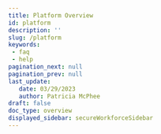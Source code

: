 ```yaml
---
title: Platform Overview
id: platform
description: ''
slug: /platform 
keywords: 
 - faq
 - help
pagination_next: null
pagination_prev: null
last_update: 
   date: 03/29/2023
   author: Patricia McPhee
draft: false
doc_type: overview
displayed_sidebar: secureWorkforceSidebar
---
```



